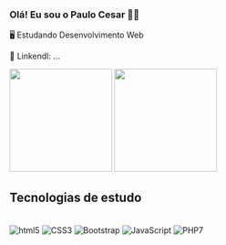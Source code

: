 ### Olá! Eu sou o Paulo Cesar 🤝🏿

🖥️ Estudando Desenvolvimento Web

📲 Linkendl: ...


<div>

  <img height="180em" src="https://github-readme-stats.vercel.app/api?username=Cesarexs&show_icons=true&theme=cobalt&include_all_commits=true&count_private=true"/>

  <img height="180em" src="https://github-readme-stats.vercel.app/api/top-langs/?username=Cesarexs&layout=compact&langs_count=7&theme=cobalt"/>
  
</div>


## Tecnologias de estudo

<div style="display: inline_block"> <br/>

<img align="center" alt="html5" src ="https://img.shields.io/badge/HTML5-E34F26?style=for-the-badge&logo=html5&logoColor=white"/>

<img align="center" alt="CSS3" src ="https://img.shields.io/badge/CSS3-1572B6?style=for-the-badge&logo=css3&logoColor=white"/>

<img align="center" alt="Bootstrap" src ="https://img.shields.io/badge/Bootstrap-563D7C?style=for-the-badge&logo=bootstrap&logoColor=white"/>

<img align="center" alt="JavaScript" src ="https://img.shields.io/badge/JavaScript-323330?style=for-the-badge&logo=javascript&logoColor=F7DF1E"/>

<img align="center" alt="PHP7" src ="https://img.shields.io/badge/PHP-777BB4?style=for-the-badge&logo=php&logoColor=white"/>

</div>
